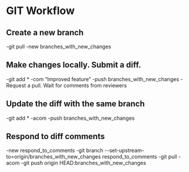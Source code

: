 # GIT Workflow

## Create a new branch
-git pull
-new branches_with_new_changes

## Make changes locally. Submit a diff.
-git add *
-com “Improved feature”
-push branches_with_new_changes
-Request a pull. Wait for comments from reviewers

## Update the diff with the same branch
-git add *
-acom
-push branches_with_new_changes

## Respond to diff comments
-new respond_to_comments
-git branch --set-upstream-to=origin/branches_with_new_changes respond_to_comments
-git pull
-acom
-git push origin HEAD:branches_with_new_changes

